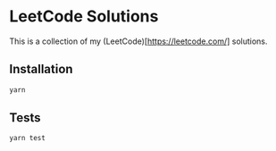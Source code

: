 # LeetCode Solutions

This is a collection of my (LeetCode)[https://leetcode.com/] solutions.

## Installation

```sh
yarn
```

## Tests

```sh
yarn test
```
